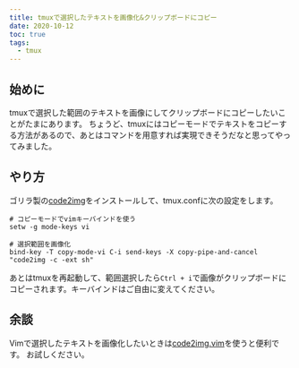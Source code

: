 ```yaml
---
title: tmuxで選択したテキストを画像化&クリップボードにコピー
date: 2020-10-12
toc: true
tags: 
  - tmux
---
```


## 始めに
tmuxで選択した範囲のテキストを画像にしてクリップボードにコピーしたいことがたまにあります。
ちょうど、tmuxにはコピーモードでテキストをコピーする方法があるので、あとはコマンドを用意すれば実現できそうだなと思ってやってみました。

## やり方
ゴリラ製の[code2img](https://github.com/skanehira/code2img)をインストールして、tmux.confに次の設定をします。

```
# コピーモードでvimキーバインドを使う
setw -g mode-keys vi

# 選択範囲を画像化
bind-key -T copy-mode-vi C-i send-keys -X copy-pipe-and-cancel "code2img -c -ext sh"
```

あとはtmuxを再起動して、範囲選択したら`Ctrl + i`で画像がクリップボードにコピーされます。キーバインドはご自由に変えてください。

## 余談
Vimで選択したテキストを画像化したいときは[code2img.vim](https://github.com/skanehira/code2img.vim)を使うと便利です。
お試しください。
